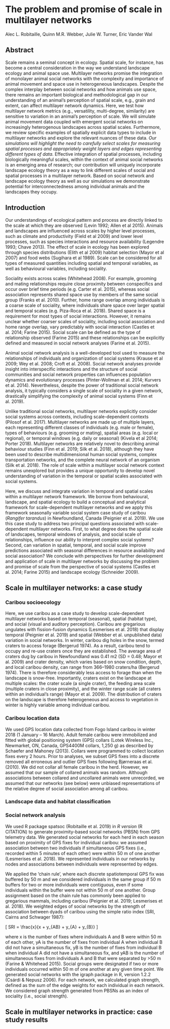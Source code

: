 The problem and promise of scale in multilayer networks
================
Alec L. Robitaille, Quinn M.R. Webber, Julie W. Turner, Eric Vander Wal

## Abstract

Scale remains a seminal concept in ecology. Spatial scale, for instance,
has become a central consideration in the way we understand landscape
ecology and animal space use. Multilayer networks promise the
integration of monolayer animal social networks with the complexity and
importance of animal movement and space use in heterogeneous landscapes.
Despite the complex interplay between social networks and how animals
use space, there remains an important biological and methodological gap
in our understanding of an animal’s perception of spatial scale, e.g.,
grain and extent, can affect multilayer network dynamics. Here, we test
how multilayer network metrics (e.g., versatility, multi-degree,
similarity) are sensitive to variation in an animal’s perception of
scale. We will simulate animal movement data coupled with emergent
social networks on increasingly heterogenous landscapes across spatial
scales. Furthermore, we review specific examples of spatially explicit
data types to include in multilayer networks and explore the relevant
nuances of these data. *Our simulations will highlight the need to
carefully select scales for measuring spatial processes and
appropriately weight layers and edges representing different types of
data.* Effective integration of spatial processes, including
biologically meaningful scales, within the context of animal social
networks is an emerging area of research; our contribution will uniquely
incorporate landscape ecology theory as a way to link different scales
of social and spatial processes in a multilayer network. Based on social
network and landscape ecology theory as well as our simulations we
demonstrate potential for interconnectedness among individual animals
and the landscapes they occupy.

## Introduction

Our understandings of ecological pattern and process are directly linked
to the scale at which they are observed (Levin 1992; Allen et al 2015).
Animals and landscapes are influenced across scales by higher level
processes, such as climate and productivity (Field et al 2009) and lower
level processes, such as species interactions and resource availability
(Legendre 1993; Chave 2013). The effect of scale in ecology has been
explored through species distributions (Elith et al 2009) habitat
selection (Mayor et al 2007) and food webs (Sugihara et al 1989). Scale
can be considered for all types of measured quantities including spatial
and temporal variables, as well as behavioural variables, including
sociality.

Sociality exists across scales (Whitehead 2008). For example, grooming
and mating relationships require close proximity between conspecifics
and occur over brief time periods (e.g. Carter et al. 2015), whereas
social association represents shared space use by members of the same
social group (Franks et al. 2010). Further, home range overlap among
individuals is a coarse scale of sociality, where individuals share
space over larger spatial and temporal scales (e.g. Piza-Roca et
al. 2018). Shared space is a requirement for most types of social
interactions. However, it remains unclear whether coarser scales of
sociality, including social association and home range overlap, vary
predictably with social interaction (Castles et al. 2014; Farine 2015).
Social scale can be defined as the type of relationship observed (Farine
2015) and these relationships can be explicitly defined and measured in
social network analyses (Farine et al. 2015).

Animal social network analysis is a well-developed tool used to measure
the relationships of individuals and organization of social systems
(Krause et al 2009; Wey et al. 2008; Croft et al. 2008). Social network
analyses provide insight into interspecific interactions and the
structure of social communities and social network properties can
influences population dynamics and evolutionary processes
(Pinter-Wollman et al. 2014; Kurvers et al. 2014). Nevertheless, despite
the power of traditional social network analysis, it typically considers
a single scale of sociality in a given network, drastically simplifying
the complexity of animal social systems (Finn et al. 2019).

Unlike traditional social networks, multilayer networks explicitly
consider social systems across contexts, including scale-dependent
contexts (Pilosof et al. 2017). Multilayer networks are made up of
multiple layers, each representing different classes of individuals
(e.g. male or female), types of behaviours (e.g. grooming or mating),
spatial areas (e.g. local or regional), or temporal windows (e.g. daily
or seasonal) (Kivela et al 2014; Porter 2018). Multilayer networks are
relatively novel to describing animal behaviour studies (Finn et
al. 2019; Silk et al. 2018), although they have been used to describe
multidimensional human social systems, complex transportation networks,
and the complete neural network of an organism (Silk et al. 2018). The
role of scale within a multilayer social network context remains
unexplored but provides a unique opportunity to develop novel
understanding of variation in the temporal or spatial scales associated
with social systems.

Here, we discuss and integrate variation in temporal and spatial scales
within a multilayer network framework. We borrow from behavioural,
landscape, and spatial ecology to build a conceptual and analytical
framework for scale-dependent multilayer networks and we apply this
framework seasonally variable social system case study of caribou
(*Rangifer tarandus*) in Newfoundland, Canada (Peignier et al. 2019). We
use this case study to address two principal questions associated with
scale-dependent multilayer networks. First, to what degree does the
spatial scale of landscapes, temporal windows of analysis, and social
scale of relationships, influence our ability to interpret complex
social systems? Second, can variation in spatial, temporal, and social
scale improve predictions associated with seasonal differences in
resource availability and social association? We conclude with
perspectives for further development and application of scale in
multilayer networks by discussing the problem and promise of scale from
the perspective of social systems (Castles et al. 2014; Farine 2015) and
landscape ecology (Schneider 2009).

## Scale in multilayer networks: a case study

### Caribou socioecology

Here, we use caribou as a case study to develop scale-dependent
multilayer networks based on temporal (seasonal), spatial (habitat
type), and social (visual and auditory perception). Caribou are
gregarious ungulates with fission-fusion dynamics (Lesmerises et
al. 2018) that display temporal (Peignier et al. 2019) and spatial
(Webber et al. unpublished data) variation in social networks. In
winter, caribou dig holes in the snow, termed craters to access forage
(Bergerud 1974). As a result, caribou tend to occupy and re-use craters
once they are established. The average area of craters dug by caribou in
Newfoundland was 0.41 m2 (SD = 0.48; Mayor et al. 2009) and crater
density, which varies based on snow condition, depth, and local caribou
density, can range from 366–1980 craters/ha (Bergerud 1974). There is
therefore considerably less access to forage than when the landscape is
snow-free. Importantly, craters exist on the landscape at multiple
scales: the crater scale (a single crater), the feeding area scale
(multiple craters in close proximity), and the winter range scale (all
craters within an individual’s range) (Mayor et al. 2009). The
distribution of craters on the landscape is therefore heterogeneous and
access to vegetation in winter is highly variable among individual
caribou.

### Caribou location data

We used GPS location data collected from Fogo Island caribou in winter
2018 (1 January – 16 March). Adult female caribou were immobilized and
fitted with global positioning system (GPS) collars (Lotek Wireless
Inc., Newmarket, ON, Canada, GPS4400M collars, 1,250 g) as described by
Schaefer and Mahoney (2013). Collars were programmed to collect location
fixes every 2 hours. Prior to analyses, we subset GPS fixes into a
discrete removed all erroneous and outlier GPS fixes following
Bjørneraas et al. (2010). We did not collar all female caribou in the
herd. However, we assumed that our sample of collared animals was
random. Although associations between collared and uncollared animals
were unrecorded, we assumed that our networks (see below) were unbiased
representations of the relative degree of social association among all
caribou.

### Landscape data and habitat classification

### Social network analysis

We used R package spatsoc (Robitaille et al. 2019) in *R version* (R
CITATION) to generate proximity-based social networks (PBSN) from GPS
telemetry data. We generated social networks for each herd in each
season based on proximity of GPS fixes for individual caribou: we
assumed association between two individuals if simultaneous GPS fixes
(i.e., recorded within 5 minutes of each other) were within 50 m of one
another (Lesmerises et al. 2018). We represented individuals in our
networks by nodes and associations between individuals were represented
by edges.

We applied the ‘chain rule’, where each discrete spatiotemporal GPS fix
was buffered by 50 m and we considered individuals in the same group if
50 m buffers for two or more individuals were contiguous, even if some
individuals within the buffer were not within 50 m of one another. Group
assignment based on the chain rule has commonly been applied to
gregarious mammals, including caribou (Peignier et al. 2019; Lesmerises
et al. 2018). We weighted edges of social networks by the strength of
association between dyads of caribou using the simple ratio index (SRI,
Cairns and Schwager 1987):

\[ SRI = \frac{x}{x + y_{AB} + y_{A} + y_{B}} \]

where x is the number of fixes where individuals A and B were within 50
m of each other, yA is the number of fixes from individual A when
individual B did not have a simultaneous fix, yB is the number of fixes
from individual B when individual A did not have a simultaneous fix, and
yAB is the number of simultaneous fixes from individuals A and B that
were separated by \>50 m (Farine & Whitehead 2015). Social groups were
designated if two or more individuals occurred within 50 m of one
another at any given time point. We generated social networks with the
igraph package in R, version 1.2.2 (Csárdi & Nepusz 2006). For each
network, we calculated graph strength, defined as the sum of the edge
weights for each individual in each network. We considered graph
strength generated from PBSNs as an index of sociality (i.e., social
strength).

## Scale in multilayer networks in practice: case study results
